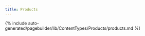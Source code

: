```yaml
---
title: Products
---
```


<!--
The reference doc content is generated automatically from the source code.
To update this section, update the doc blocks in the source code
-->

{% include auto-generated/pagebuilder/lib/ContentTypes/Products/products.md %}
